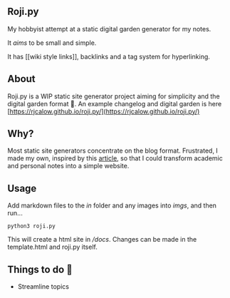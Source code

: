 ## Roji.py

My hobbyist attempt at a static digital garden generator for my notes.

It *aims* to be small and simple.

It has [[wiki style links]], backlinks and a tag system for hyperlinking. 

## About

Roji.py is a WIP static site generator project aiming for simplicity and the digital garden format 🌱. An example changelog and digital garden is here [https://rjcalow.github.io/roji.py/](https://rjcalow.github.io/roji.py/)

## Why?

Most static site generators concentrate on the blog format. Frustrated, I made my own, inspired by this [article](https://medium.com/swlh/a-static-site-generator-in-python-part-2-d7071da25904), so that I could transform academic and personal notes into a simple website. 

## Usage

Add markdown files to the *in* folder and any images into *imgs*, and then run...

```
python3 roji.py
```

This will create a html site in */docs*. Changes can be made in the template.html and roji.py itself. 

## Things to do 🍃

- Streamline topics
